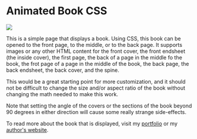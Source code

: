 # Animated Book CSS

![](https://github.com/EricKnocklein/animated_book_css/blob/main/assests/demo2.gif?raw=true)

This is a simple page that displays a book. Using CSS, this book can be opened to the front page, to the middle, or to the back page. 
It supports images or any other HTML content for the front cover, the front endsheet (the inside cover), the first page, the back of a page in the middle fo the book, the frot page of a page in the middle of the book, the back page, the back endsheet, the back cover, and the spine.

This would be a great starting point for more customization, and it should not be difficult to change the size and/or aspect ratio of the book without changing the math needed to make this work.

Note that setting the angle of the covers or the sections of the book beyond 90 degrees in either direction will cause some really strange side-effects.

To read more about the book that is displayed, visit my [portfolio](https://ericknock.dev/projects/NaNoWriMo%202023) or my [author's website](https://eklittlehill.com).
